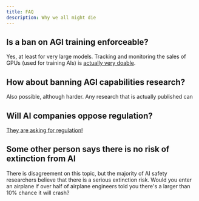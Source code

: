 ```yaml
---
title: FAQ
description: Why we all might die
---
```


## Is a ban on AGI training enforceable?

Yes, at least for very large models.
Tracking and monitoring the sales of GPUs (used for training AIs) is [actually very doable](https://arxiv.org/abs/2304.04123).

## How about banning AGI capabilities research?

Also possible, although harder.
Any research that is actually published can

## Will AI companies oppose regulation?

[They are asking for regulation!](https://twitter.com/sama/status/1635136281952026625?lang=en-GB)

## Some other person says there is no risk of extinction from AI

There is disagreement on this topic, but the majority of AI safety researchers believe that there is a serious extinction risk.
Would you enter an airplane if over half of airplane engineers told you there's a larger than 10% chance it will crash?
